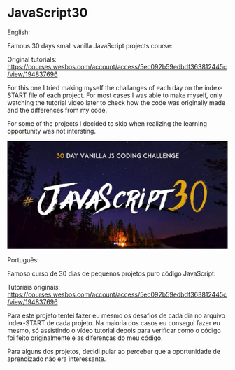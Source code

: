 # JavaScript30

English:

Famous 30 days small vanilla JavaScript projects course:

Original tutorials:
https://courses.wesbos.com/account/access/5ec092b59edbdf363812445c/view/194837696

For this one I tried making myself the challanges of each day on the index-START file of each project.
For most cases I was able to make myself, only watching the tutorial video later to check how the code was originally made and the differences from my code.

For some of the projects I decided to skip when realizing the learning opportunity was not intersting. 

![My Image](javascript30.JPG)

Português:

Famoso curso de 30 dias de pequenos projetos puro código JavaScript:

Tutoriais originais:
https://courses.wesbos.com/account/access/5ec092b59edbdf363812445c/view/194837696

Para este projeto tentei fazer eu mesmo os desafios de cada dia no arquivo index-START de cada projeto.
Na maioria dos casos eu consegui fazer eu mesmo, só assistindo o vídeo tutorial depois para verificar como o código foi feito originalmente e as diferenças do meu código.

Para alguns dos projetos, decidi pular ao perceber que a oportunidade de aprendizado não era interessante.
